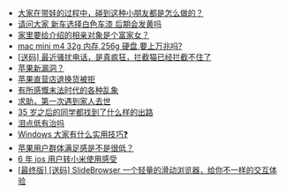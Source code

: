 + [大家在带娃的过程中，碰到这种小朋友都是怎么做的？](https://www.v2ex.com/t/1117126)
+ [请问大家 新车选择白色车漆 后期会发黄吗](https://www.v2ex.com/t/1117141)
+ [家里要给介绍的相亲对象是个富家女？](https://www.v2ex.com/t/1117164)
+ [mac mini m4 32g 内存,256g 硬盘,要上万兆吗?](https://www.v2ex.com/t/1117170)
+ [[送码] 最近骚扰电话，是真疯狂，拦截猫已经拦截不住了](https://www.v2ex.com/t/1117262)
+ [苹果新漏洞？](https://www.v2ex.com/t/1117175)
+ [苹果直营店退换货被拒](https://www.v2ex.com/t/1117299)
+ [有所感慨末法时代的各种乱象](https://www.v2ex.com/t/1117254)
+ [求助，第一次遇到家人去世](https://www.v2ex.com/t/1117397)
+ [35 岁之后的同学都找到了什么样的出路](https://www.v2ex.com/t/1117247)
+ [泪点低有治吗](https://www.v2ex.com/t/1117416)
+ [Windows 大家有什么实用技巧❓](https://www.v2ex.com/t/1117268)
+ [苹果用户群体满足感是不是很低？](https://www.v2ex.com/t/1117467)
+ [6 年 ios 用户转小米使用感受](https://www.v2ex.com/t/1117466)
+ [[最终版] [送码] SlideBrowser 一个轻量的滑动浏览器，给你不一样的交互体验](https://www.v2ex.com/t/1117474)
